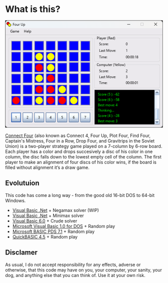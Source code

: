 # What is this?

![Screenshot](screenshot.png)

[Connect Four](https://en.wikipedia.org/wiki/Connect_Four) (also known as Connect 4, Four Up, Plot Four, Find Four, Captain's Mistress, Four in a Row, Drop Four, and Gravitrips in the Soviet Union) is a two-player strategy game played on a 7-column by 6-row board. Each player has a color and drops succesively a disc of his color in one column, the disc falls down to the lowest empty cell of the column. The first player to make an alignment of four discs of his color wins, if the board is filled without alignment it’s a draw game.

## Evolutuion

This code has come a long way - from the good old 16-bit DOS to 64-bit Windows.

- [Visual Basic .Net](https://visualstudio.microsoft.com/free-developer-offers/) + Negamax solver (WIP)
- [Visual Basic .Net](https://visualstudio.microsoft.com/free-developer-offers/) + Minimax solver
- [Visual Basic 6.0](https://winworldpc.com/product/microsoft-visual-bas/60) + Crude solver
- [Microsoft Visual Basic 1.0 for DOS](https://winworldpc.com/product/microsoft-visual-bas/10-for-dos) + Random play
- [Microsoft BASIC PDS 7.1](https://winworldpc.com/product/microsoft-basic/pds-71) + Random play
- [QuickBASIC 4.5](https://winworldpc.com/product/quickbasic/45) + Random play

## Disclamer

As usual, I do not accept responsibility for any effects, adverse or otherwise, that this code may have on you, your computer, your sanity, your dog, and anything else that you can think of. Use it at your own risk.

